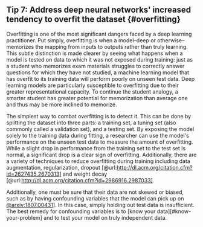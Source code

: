 ## Tip 7: Address deep neural networks' increased tendency to overfit the dataset {#overfitting}

Overfitting is one of the most significant dangers faced by a deep learning practitioner.
Put simply, overfitting is when a model–deep or otherwise–memorizes the mapping from inputs to outputs rather than truly learning.
This subtle distinction is made clearer by seeing what happens when a model is tested on data to which it was not exposed during training: just as a student who memorizes exam materials struggles to correctly answer questions for which they have not studied, a machine learning model that has overfit to its training data will perform poorly on unseen test data.
Deep learning models are particularly susceptible to overfitting due to their greater representational capacity.
To continue the student analogy, a smarter student has greater potential for memorization than average one and thus may be more inclined to memorize.

The simplest way to combat overfitting is to detect it.
This can be done by splitting the dataset into three parts: a training set, a tuning set (also commonly called a validation set), and a testing set.
By exposing the model solely to the training data during fitting, a researcher can use the model's performance on the unseen test data to measure the amount of overfitting.
While a slight drop in performance from the training set to the test set is normal, a significant drop is a clear sign of overfitting.
Additionally, there are a variety of techniques to reduce overfitting during training including data augmentation, regularization, dropout [@url:http://dl.acm.org/citation.cfm?id=2627435.2670313] and weight decay [@url:http://dl.acm.org/citation.cfm?id=2986916.2987033].

Additionally, one must be sure that their data are not skewed or biased, such as by having confounding variables that the model can pick up on [@arxiv:1807.00431](https://arxiv.org/abs/1807.00431)].
In this case, simply holding out test data is insufficient.
The best remedy for confounding variables is to [know your data][#know-your-problem] and to test your model on truly independent data.
